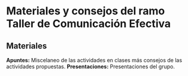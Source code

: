 # Materiales y consejos del ramo Taller de Comunicación Efectiva

## Materiales
**Apuntes:** Miscelaneo de las actividades en clases más consejos de las actividades propuestas.
**Presentaciones:** Presentaciones del grupo.
